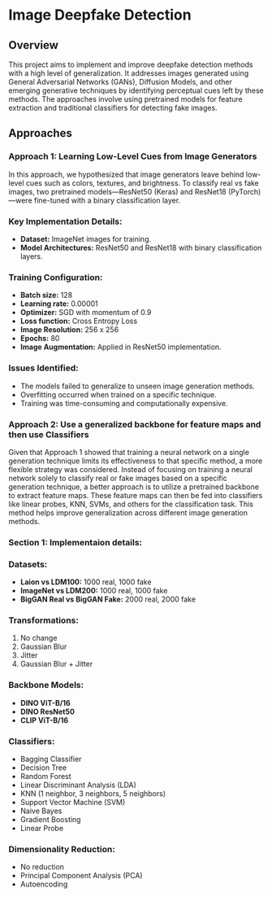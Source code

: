 # Image Deepfake Detection

## Overview
This project aims to implement and improve deepfake detection methods with a high level of generalization. It addresses images generated using General Adversarial Networks (GANs), Diffusion Models, and other emerging generative techniques by identifying perceptual cues left by these methods. The approaches involve using pretrained models for feature extraction and traditional classifiers for detecting fake images.

## Approaches

### Approach 1: Learning Low-Level Cues from Image Generators
In this approach, we hypothesized that image generators leave behind low-level cues such as colors, textures, and brightness. To classify real vs fake images, two pretrained models—ResNet50 (Keras) and ResNet18 (PyTorch)—were fine-tuned with a binary classification layer.

### Key Implementation Details:

- **Dataset:** ImageNet images for training.  
- **Model Architectures:** ResNet50 and ResNet18 with binary classification layers.

### Training Configuration:
- **Batch size:** 128  
- **Learning rate:** 0.00001  
- **Optimizer:** SGD with momentum of 0.9  
- **Loss function:** Cross Entropy Loss  
- **Image Resolution:** 256 x 256  
- **Epochs:** 80  
- **Image Augmentation:** Applied in ResNet50 implementation.  

### Issues Identified:
- The models failed to generalize to unseen image generation methods.  
- Overfitting occurred when trained on a specific technique.  
- Training was time-consuming and computationally expensive.

### Approach 2: Use a generalized backbone for feature maps and then use Classifiers
Given that Approach 1 showed that training a neural network on a single generation technique limits its effectiveness to that specific method, a more flexible strategy was considered. Instead of focusing on training a neural network solely to classify real or fake images based on a specific generation technique, a better approach is to utilize a pretrained backbone to extract feature maps. These feature maps can then be fed into classifiers like linear probes, KNN, SVMs, and others for the classification task. This method helps improve generalization across different image generation methods.

### Section 1: Implementaion details:

### Datasets:
- **Laion vs LDM100:** 1000 real, 1000 fake
- **ImageNet vs LDM200:** 1000 real, 1000 fake
- **BigGAN Real vs BigGAN Fake:** 2000 real, 2000 fake

### Transformations:
1. No change
2. Gaussian Blur
3. Jitter
4. Gaussian Blur + Jitter

### Backbone Models:
- **DINO ViT-B/16**
- **DINO ResNet50**
- **CLIP ViT-B/16**

### Classifiers:
- Bagging Classifier
- Decision Tree
- Random Forest
- Linear Discriminant Analysis (LDA)
- KNN (1 neighbor, 3 neighbors, 5 neighbors)
- Support Vector Machine (SVM)
- Naive Bayes
- Gradient Boosting
- Linear Probe

### Dimensionality Reduction:
- No reduction
- Principal Component Analysis (PCA)
- Autoencoding
